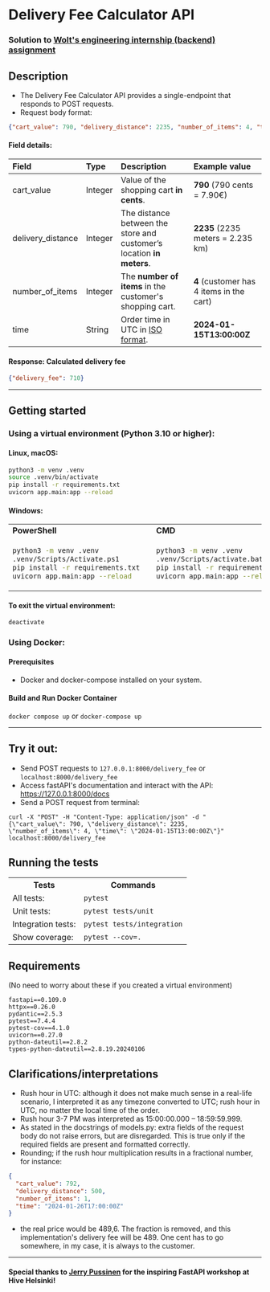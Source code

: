 # Delivery Fee Calculator API

### Solution to [Wolt's engineering internship (backend) assignment](https://github.com/woltapp/engineering-internship-2024)
## Description
- The Delivery Fee Calculator API provides a single-endpoint that responds to POST requests.
- Request body format:
```json
{"cart_value": 790, "delivery_distance": 2235, "number_of_items": 4, "time": "2024-01-15T13:00:00Z"}
```
#### Field details:

| Field             | Type  | Description                                                               | Example value                             |
|:---               |:---   |:---                                                                       |:---                                       |
|cart_value         |Integer|Value of the shopping cart __in cents__.                                   |__790__ (790 cents = 7.90€)                |
|delivery_distance  |Integer|The distance between the store and customer’s location __in meters__.      |__2235__ (2235 meters = 2.235 km)          |
|number_of_items    |Integer|The __number of items__ in the customer's shopping cart.                   |__4__ (customer has 4 items in the cart)   |
|time               |String |Order time in UTC in [ISO format](https://en.wikipedia.org/wiki/ISO_8601). |__2024-01-15T13:00:00Z__                   |

#### Response: Calculated delivery fee
```json
{"delivery_fee": 710}
```
---

## Getting started
### Using a virtual environment (Python 3.10 or higher):
#### Linux, macOS:
```bash 
python3 -m venv .venv
source .venv/bin/activate
pip install -r requirements.txt
uvicorn app.main:app --reload
```
#### Windows:

<table>
  <tr>
    <td>
      <strong>PowerShell</strong>
    </td>
    <td>
      <strong>CMD</strong>
    </td>
  </tr>
  <tr>
  <td>

```bash
python3 -m venv .venv  
.venv/Scripts/Activate.ps1  
pip install -r requirements.txt  
uvicorn app.main:app --reload  
```

</td>
<td>

```bash
python3 -m venv .venv  
.venv/Scripts/activate.bat  
pip install -r requirements.txt  
uvicorn app.main:app --reload  
```

</td>
</tr>
</table>

#### To exit the virtual environment:
```deactivate```

### Using Docker:
#### Prerequisites
- Docker and docker-compose installed on your system.
#### Build and Run Docker Container
```docker compose up``` or ```docker-compose up```

---
## Try it out:
- Send POST requests to ```127.0.0.1:8000/delivery_fee``` or ```localhost:8000/delivery_fee```
- Access fastAPI's documentation and interact with the API: https://127.0.0.1:8000/docs
- Send a POST request from terminal:
```
curl -X "POST" -H "Content-Type: application/json" -d "{\"cart_value\": 790, \"delivery_distance\": 2235, \"number_of_items\": 4, \"time\": \"2024-01-15T13:00:00Z\"}" localhost:8000/delivery_fee
```
## Running the tests
<table>
  <tr>
    <th>Tests</th>
    <th>Commands</th>
  </tr>
  <tr>
    <td>All tests:</td>
    <td><code>pytest</code></td>
  </tr>
  <tr>
    <td>Unit tests:</td>
    <td><code>pytest tests/unit</code></td>
  </tr>
  <tr>
    <td>Integration tests:</td>
    <td><code>pytest tests/integration</code></td>
  </tr>
  <tr>
    <td>Show coverage:</td>
    <td><code>pytest --cov=.</code></td>
  </tr>
</table>

## Requirements
(No need to worry about these if you created a virtual environment)
```
fastapi==0.109.0
httpx==0.26.0
pydantic==2.5.3
pytest==7.4.4
pytest-cov==4.1.0
uvicorn==0.27.0
python-dateutil==2.8.2
types-python-dateutil==2.8.19.20240106
```
## Clarifications/interpretations
- Rush hour in UTC: although it does not make much sense in a real-life scenario, I interpreted it as any timezone converted to UTC; rush hour in UTC, no matter the local time of the order.
- Rush hour 3-7 PM was interpreted as 15:00:00.000 – 18:59:59.999.
- As stated in the docstrings of models.py: extra fields of the request body do not raise errors, but are disregarded. This is true only if the required fields are present and formatted correctly.
- Rounding; if the rush hour multiplication results in a fractional number, for instance:
```json
{
  "cart_value": 792,
  "delivery_distance": 500,
  "number_of_items": 1,
  "time": "2024-01-26T17:00:00Z"
}
```
  - the real price would be 489,6. The fraction is removed, and this implementation's delivery fee will be 489. One cent has to go somewhere, in my case, it is always to the customer.
---
#### Special thanks to [Jerry Pussinen](https://github.com/jerry-git) for the inspiring FastAPI workshop at Hive Helsinki!
  
  
